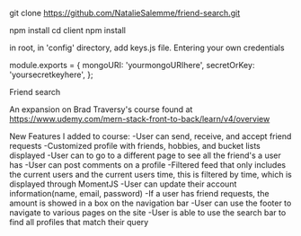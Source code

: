 git clone
https://github.com/NatalieSalemme/friend-search.git

npm install
cd client npm install

in root, in 'config' directory, add keys.js file. Entering your own credentials

module.exports = {
mongoURI: 'yourmongoURIhere',
secretOrKey: 'yoursecretkeyhere',
};

Friend search

An expansion on Brad Traversy's course found at https://www.udemy.com/mern-stack-front-to-back/learn/v4/overview

New Features I added to course:
-User can send, receive, and accept friend requests
-Customized profile with friends, hobbies, and bucket lists displayed
-User can to go to a different page to see all the friend's a user has
-User can post comments on a profile
-Filtered feed that only includes the current users and the current users time, this is filtered by time, which is displayed through MomentJS
-User can update their account information(name, email, password)
-If a user has friend requests, the amount is showed in a box on the navigation bar
-User can use the footer to navigate to various pages on the site
-User is able to use the search bar to find all profiles that match their query
